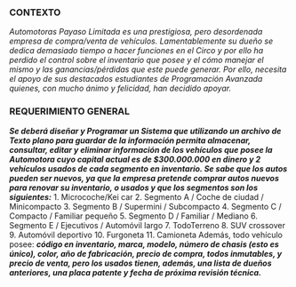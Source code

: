 ### CONTEXTO
*Automotoras Payaso Limitada es una prestigiosa, pero desordenada empresa de compra/venta de vehículos. Lamentablemente su dueño se dedica demasiado tiempo a hacer funciones en el Circo y por ello ha perdido el control sobre el inventario que posee y el cómo manejar el mismo y las ganancias/pérdidas  que  este  puede  generar.  Por  ello,  necesita  el  apoyo  de  sus  destacados estudiantes de Programación Avanzada quienes, con mucho ánimo y felicidad, han decidido apoyar.*
### REQUERIMIENTO GENERAL
***Se deberá diseñar y Programar un Sistema que utilizando un archivo de Texto plano para guardar de la información permita almacenar, consultar, editar y eliminar información de los vehículos que posee la Automotora cuyo capital actual es de $300.000.000 en dinero y 2 vehículos usados de cada segmento en inventario. Se sabe que los autos pueden ser nuevos, ya que la empresa pretende comprar autos nuevos para renovar su inventario, o usados y que los segmentos son los siguientes:***
    1.   Microcoche/Kei car
    2.   Segmento A / Coche de ciudad / Minicompacto
    3.   Segmento B / Supermini / Subcompacto
    4.   Segmento C / Compacto / Familiar pequeño
    5.   Segmento D / Familiar / Mediano
    6.   Segmento E / Ejecutivos / Automóvil largo
    7.   TodoTerreno
    8.   SUV crossover
    9.   Automóvil deportivo
    10. Furgoneta
    11. Camioneta
Además,  todo  vehículo  posee:  ***código  en  inventario,  marca,  modelo,  número  de  chasis  (esto  es único), color, año de fabricación, precio de compra, todos inmutables, y precio de venta,  pero los usados  tienen,  además,  una  lista  de  dueños  anteriores,  una  placa  patente  y  fecha  de  próxima revisión técnica.***
